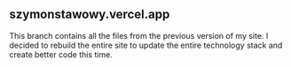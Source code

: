 ## szymonstawowy.vercel.app

This branch contains all the files from the previous version of my site.
I decided to rebuild the entire site to update the entire technology stack and create better code this time.
